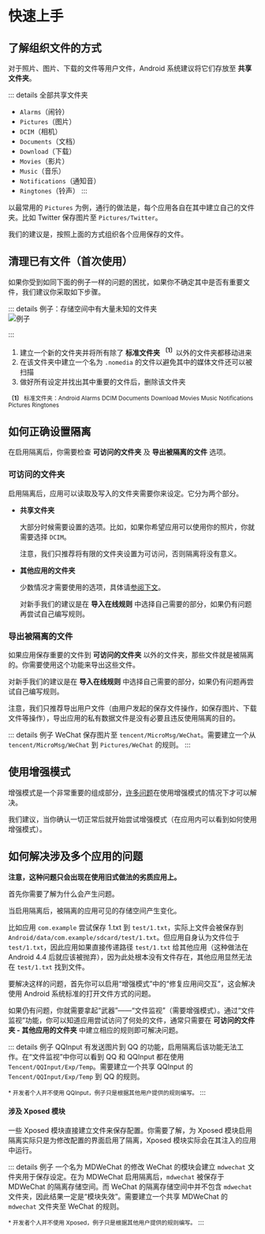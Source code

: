 # 快速上手

## 了解组织文件的方式

对于照片、图片、下载的文件等用户文件，Android 系统建议将它们存放至 **共享文件夹**。

::: details 全部共享文件夹
* `Alarms`（闹铃）
* `Pictures`（图片）
* `DCIM`（相机）
* `Documents`（文档）
* `Download`（下载）
* `Movies`（影片）
* `Music`（音乐）
* `Notifications`（通知音）
* `Ringtones`（铃声）
:::

以最常用的 `Pictures` 为例，通行的做法是，每个应用各自在其中建立自己的文件夹。比如 Twitter 保存图片至 `Pictures/Twitter`。

我们的建议是，按照上面的方式组织各个应用保存的文件。

## 清理已有文件（首次使用）

如果你受到如同下面的例子一样的问题的困扰，如果你不确定其中是否有重要文件，我们建议你采取如下步骤。

::: details 例子：存储空间中有大量未知的文件夹
<br>
<img :src="$withBase('/images/chaos_storage.png')" alt="例子">

:::

1. 建立一个新的文件夹并将所有除了 **标准文件夹** <sup>**〔1〕**</sup>以外的文件夹都移动进来
2. 在该文件夹中建立一个名为 `.nomedia` 的文件以避免其中的媒体文件还可以被扫描
3. 做好所有设定并找出其中重要的文件后，删除该文件夹

<sub>**〔1〕** 标准文件夹：Android Alarms DCIM Documents Download Movies Music Notifications Pictures Ringtones</sub>

## 如何正确设置隔离

在启用隔离后，你需要检查 **可访问的文件夹** 及 **导出被隔离的文件** 选项。

### 可访问的文件夹

启用隔离后，应用可以读取及写入的文件夹需要你来设定。它分为两个部分。

* **共享文件夹**
  
  大部分时候需要设置的选项。比如，如果你希望应用可以使用你的照片，你就需要选择 `DCIM`。

  注意，我们只推荐将有限的文件夹设置为可访问，否则隔离将没有意义。

* **其他应用的文件夹**

  少数情况才需要使用的选项，具体请[参阅下文](./tutorial.html#了解涉及多个应用的问题)。
  
  对新手我们的建议是在 **导入在线规则** 中选择自己需要的部分，如果仍有问题再尝试自己编写规则。

### 导出被隔离的文件

如果应用保存重要的文件到 **可访问的文件夹** 以外的文件夹，那些文件就是被隔离的。你需要使用这个功能来导出这些文件。

对新手我们的建议是在 **导入在线规则** 中选择自己需要的部分，如果仍有问题再尝试自己编写规则。

注意，我们只推荐导出用户文件（由用户发起的保存文件操作，如保存图片、下载文件等操作），导出应用的私有数据文件是没有必要且违反使用隔离的目的。

::: details 例子
WeChat 保存图片至 `tencent/MicroMsg/WeChat`。需要建立一个从 `tencent/MicroMsg/WeChat` 到 `Pictures/WeChat` 的规则。
:::

## 使用增强模式

增强模式是一个非常重要的组成部分，[许多问题](./enhanced_mode/)在使用增强模式的情况下才可以解决。

我们建议，当你确认一切正常后就开始尝试增强模式（在应用内可以看到如何使用增强模式）。

## 如何解决涉及多个应用的问题

**注意，这种问题只会出现在使用旧式做法的劣质应用上。**

首先你需要了解为什么会产生问题。

当启用隔离后，被隔离的应用可见的存储空间产生变化。

比如应用 `com.example` 尝试保存 1.txt 到 `test/1.txt`，实际上文件会被保存到 `Android/data/com.example/sdcard/test/1.txt`。但应用自身认为文件位于 `test/1.txt`，因此应用如果直接传递路径 `test/1.txt` 给其他应用（这种做法在 Android 4.4 后就应该被抛弃），因为此处根本没有文件存在，其他应用显然无法在 `test/1.txt` 找到文件。

要解决这样的问题，首先你可以启用“增强模式”中的“修复应用间交互”，这会解决使用 Android 系统标准的打开文件方式的问题。

如果仍有问题，你就需要拿起“武器”——“文件监视”（需要增强模式）。通过“文件监视”功能，你可以知道应用尝试访问了何处的文件，通常只需要在 **可访问的文件夹 - 其他应用的文件夹** 中建立相应的规则即可解决问题。

::: details 例子
QQInput 有发送图片到 QQ 的功能，启用隔离后该功能无法工作。在“文件监视”中你可以看到 QQ 和 QQInput 都在使用 `Tencent/QQInput/Exp/Temp`。需要建立一个共享 QQInput 的 `Tencent/QQInput/Exp/Temp` 到 QQ 的规则。

<small>* 开发者个人并不使用 QQInput，例子只是根据其他用户提供的规则编写。</small>
:::

#### 涉及 Xposed 模块
   
一些 Xposed 模块直接建立文件来保存配置。你需要了解，为 Xposed 模块启用隔离实际只是为修改配置的界面启用了隔离，Xposed 模块实际会在其注入的应用中运行。

::: details 例子
一个名为 MDWeChat 的修改 WeChat 的模块会建立 `mdwechat` 文件夹用于保存设定。在为 MDWeChat 启用隔离后，`mdwechat` 被保存于 MDWeChat 的隔离存储空间。而 WeChat 的隔离存储空间中并不包含 `mdwechat` 文件夹，因此结果一定是“模块失效”。需要建立一个共享 MDWeChat 的 `mdwechat` 文件夹至 WeChat 的规则。

<small>* 开发者个人并不使用 Xposed，例子只是根据其他用户提供的规则编写。</small>
:::